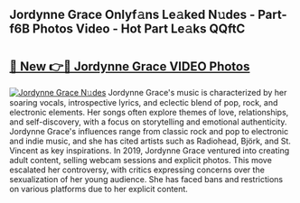 ## Jordynne Grace Onlyf𝚊ns Le𝚊ked N𝚞des - Part-f6B Photos Video - Hot Part Le𝚊ks QQftC

# <h2><a href="http://ac41420.deff.icu/?id=Jordynne+Grace">🔗 New 👉🔴 Jordynne Grace VIDEO Photos</a></h2>

[![Jordynne Grace N𝚞des](https://i.imgur.com/rIISA9y.gif)](http://ac41420.deff.icu/?id=Jordynne+Grace)
Jordynne Grace's music is characterized by her soaring vocals, introspective lyrics, and eclectic blend of pop, rock, and electronic elements. Her songs often explore themes of love, relationships, and self-discovery, with a focus on storytelling and emotional authenticity. Jordynne Grace's influences range from classic rock and pop to electronic and indie music, and she has cited artists such as Radiohead, Björk, and St. Vincent as key inspirations. In 2019, Jordynne Grace ventured into creating adult content, selling webcam sessions and explicit photos. This move escalated her controversy, with critics expressing concerns over the sexualization of her young audience. She has faced bans and restrictions on various platforms due to her explicit content.

